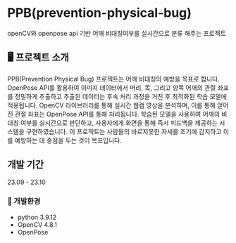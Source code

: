 # PPB(prevention-physical-bug)
openCV와 openpose api 기반 어깨 비대칭여부를 실시간으로 분류 해주는 프로젝트

## 🖥️ 프로젝트 소개
PPB(Prevention Physical Bug) 프로젝트는 어깨 비대칭의 예방을 목표로 합니다. OpenPose API를 활용하여 이미지 데이터에서 머리, 목, 그리고 양쪽 어깨의 관절 좌표를 정밀하게 추출하고 추출된 데이터는 후속 처리 과정을 거친 후 최적화된 학습 모델에 적용됩니다. OpenCV 라이브러리를 통해 실시간 웹캠 영상을 분석하며, 이를 통해 얻어진 관절 좌표는 OpenPose API를 통해 처리됩니다. 학습된 모델을 사용하여 어깨의 비대칭 여부를 실시간으로 판단하고, 사용자에게 화면을 통해 즉시 피드백을 제공하는 시스템을 구현하였습니다. 이 프로젝트는 사람들의 바르지못한 자세를 조기에 감지하고 이를 예방하는 데 중점을 두는 것이 목표입니다.


## 개발 기간
23.09 - 23.10

### 🧰 개발환경
- python 3.9.12
- OpenCV 4.8.1
- OpenPose
